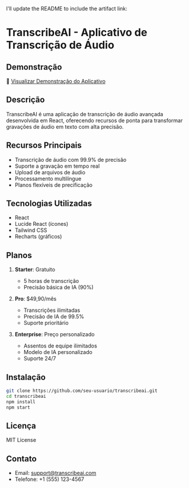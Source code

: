 I'll update the README to include the artifact link:

# TranscribeAI - Aplicativo de Transcrição de Áudio

## Demonstração
🔗 [Visualizar Demonstração do Aplicativo](https://claude.site/artifacts/a08c0ac3-12eb-4fcd-8ca5-a46129793361)

## Descrição
TranscribeAI é uma aplicação de transcrição de áudio avançada desenvolvida em React, oferecendo recursos de ponta para transformar gravações de áudio em texto com alta precisão.

## Recursos Principais
- Transcrição de áudio com 99.9% de precisão
- Suporte a gravação em tempo real
- Upload de arquivos de áudio
- Processamento multilíngue
- Planos flexíveis de precificação

## Tecnologias Utilizadas
- React
- Lucide React (ícones)
- Tailwind CSS
- Recharts (gráficos)

## Planos
1. **Starter**: Gratuito
   - 5 horas de transcrição
   - Precisão básica de IA (90%)

2. **Pro**: $49,90/mês
   - Transcrições ilimitadas
   - Precisão de IA de 99.5%
   - Suporte prioritário

3. **Enterprise**: Preço personalizado
   - Assentos de equipe ilimitados
   - Modelo de IA personalizado
   - Suporte 24/7

## Instalação
```bash
git clone https://github.com/seu-usuario/transcribeai.git
cd transcribeai
npm install
npm start
```

## Licença
MIT License

## Contato
- Email: support@transcribeai.com
- Telefone: +1 (555) 123-4567
